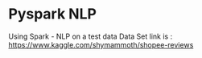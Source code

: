 # Pyspark NLP 
 Using Spark - NLP on a test data 
Data Set link is : https://www.kaggle.com/shymammoth/shopee-reviews